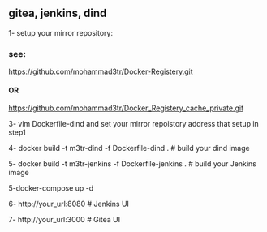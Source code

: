 ## gitea, jenkins, dind 


1- setup your mirror repository:
### see:
https://github.com/mohammad3tr/Docker-Registery.git
#### OR
https://github.com/mohammad3tr/Docker_Registery_cache_private.git

3- vim Dockerfile-dind and set your mirror repoistory address that setup in step1

  
4- docker build -t m3tr-dind -f Dockerfile-dind .                       # build your dind image

5- docker build -t m3tr-jenkins -f Dockerfile-jenkins .                 # build your Jenkins image

5-docker-compose up -d

6- http://your_url:8080                                               # Jenkins UI

7- http://your_url:3000                                               # Gitea UI

